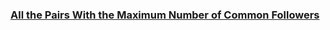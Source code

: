 ### [All the Pairs With the Maximum Number of Common Followers](https://leetcode.com/problems/all-the-pairs-with-the-maximum-number-of-common-followers)

